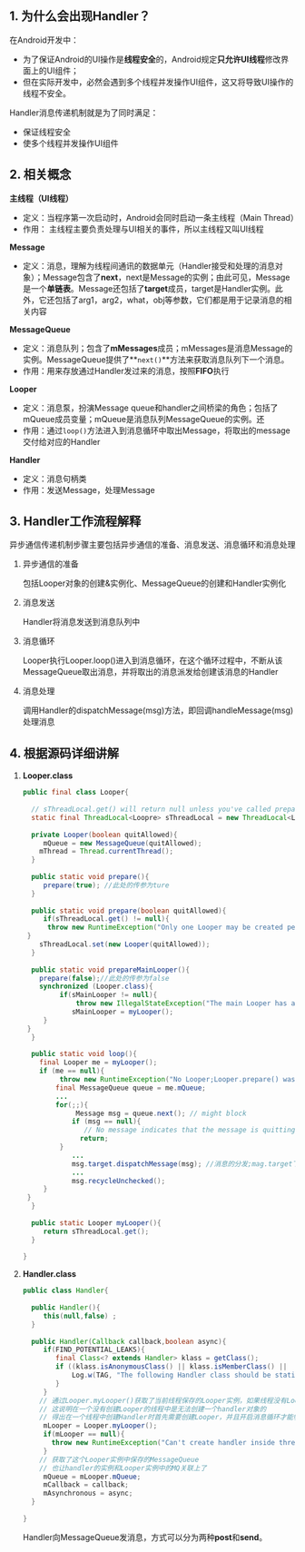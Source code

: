 ## 1. 为什么会出现Handler？

在Android开发中：

* 为了保证Android的UI操作是**线程安全**的，Android规定**只允许UI线程**修改界面上的UI组件；
* 但在实际开发中，必然会遇到多个线程并发操作UI组件，这又将导致UI操作的线程不安全。

Handler消息传递机制就是为了同时满足：

* 保证线程安全
* 使多个线程并发操作UI组件

## 2. 相关概念

**主线程（UI线程）**

* 定义：当程序第一次启动时，Android会同时启动一条主线程（Main Thread）
* 作用： 主线程主要负责处理与UI相关的事件，所以主线程又叫UI线程

**Message**

* 定义：消息，理解为线程间通讯的数据单元（Handler接受和处理的消息对象）；Message包含了**next**，next是Message的实例；由此可见，Message是一个**单链表**。Message还包括了**target**成员，target是Handler实例。此外，它还包括了arg1，arg2，what，obj等参数，它们都是用于记录消息的相关内容

**MessageQueue**

* 定义：消息队列；包含了**mMessages**成员；mMessages是消息Message的实例。MessageQueue提供了**`next()`**方法来获取消息队列下一个消息。
* 作用：用来存放通过Handler发过来的消息，按照**FIFO**执行

**Looper**

* 定义：消息泵，扮演Message queue和handler之间桥梁的角色；包括了mQueue成员变量；mQueue是消息队列MessageQueue的实例。还
* 作用：通过`loop()`方法进入到消息循环中取出Message，将取出的message交付给对应的Handler

**Handler**

* 定义：消息句柄类
* 作用：发送Message，处理Message

## 3. Handler工作流程解释

异步通信传递机制步骤主要包括异步通信的准备、消息发送、消息循环和消息处理

1. 异步通信的准备

   包括Looper对象的创建&实例化、MessageQueue的创建和Handler实例化

2. 消息发送

   Handler将消息发送到消息队列中

3. 消息循环

   Looper执行Looper.loop()进入到消息循环，在这个循环过程中，不断从该MessageQueue取出消息，并将取出的消息派发给创建该消息的Handler

4. 消息处理

   调用Handler的dispatchMessage(msg)方法，即回调handleMessage(msg)处理消息

## 4. 根据源码详细讲解

1. **Looper.class**

   ```java
   public final class Looper{
     
     // sThreadLocal.get() will return null unless you've called prepare().
     static final ThreadLocal<Loopre> sThreadLocal = new ThreadLocal<Looper>();
     
     private Looper(boolean quitAllowed){
     	mQueue = new MessageQueue(quitAllowed);
       mThread = Thread.currentThread();
     }
     
     public static void prepare(){
     	prepare(true); //此处的传参为ture
     }
     
     public static void prepare(boolean quitAllowed){
     	if(sThreadLocal.get() != null){
         throw new RuntimeException("Only one Looper may be created per thread");
   	}
       sThreadLocal.set(new Looper(quitAllowed));
     }
     
     public static void prepareMainLooper(){
       prepare(false);//此处的传参为false
       synchronized (Looper.class){
     		if(sMainLooper != null){
     			throw new IllegalStateException("The main Looper has already been prepared.")
               sMainLooper = myLooper();
   		}
   	}
     }
     
     public static void loop(){
       final Looper me = myLooper();
       if (me == null){
     		throw new RuntimeException("No Looper;Looper.prepare() wasn't called on this thread.");
           final MessageQueue queue = me.mQueue;
           ...
           for(;;){
     			Message msg = queue.next(); // might block
               if (msg == null){
     			  // No message indicates that the message is quitting.	
                 return;
   			}
               ...
               msg.target.dispatchMessage(msg); //消息的分发;mag.target下面将会看到
               ...
               msg.recycleUnchecked();
   		}
   	}
     }
     
     public static Looper myLooper(){
        return sThreadLocal.get();
     }
     
   }
   ```

2. **Handler.class**

   ```java
   public class Handler{
     
     public Handler(){
        this(null,false) ;
     }
     
     public Handler(Callback callback,boolean async){
        if(FIND_POTENTIAL_LEAKS){
           final Class<? extends Handler> klass = getClass();
           if ((klass.isAnonymousClass() || klass.isMemberClass() ||     klass.isLocalClass()) &&(klass.getModifiers() & Modifier.STATIC) == 0) {
               Log.w(TAG, "The following Handler class should be static or leaks might occur: " + klass.getCanonicalName());
           }
        }
       // 通过Looper.myLooper()获取了当前线程保存的Looper实例，如果线程没有Looper实例那么会抛出异常
       // 这说明在一个没有创建Looper的线程中是无法创建一个handler对象的
       // 得出在一个线程中创建Handler时首先需要创建Looper，并且开启消息循环才能够使用这个Handler
        mLooper = Looper.myLooper();
        if(mLooper == null){
          throw new RuntimeException("Can't create handler inside thread that has not called Looper.prepare()");
        }
       // 获取了这个Looper实例中保存的MessageQueue
       // 也让handler的实例和Looper实例中的MQ关联上了
        mQueue = mLooper.mQueue;
        mCallback = callback;
        mAsynchronous = async;
     }
     
   }
   ```

   Handler向MessageQueue发消息，方式可以分为两种**post**和**send**。

   ​